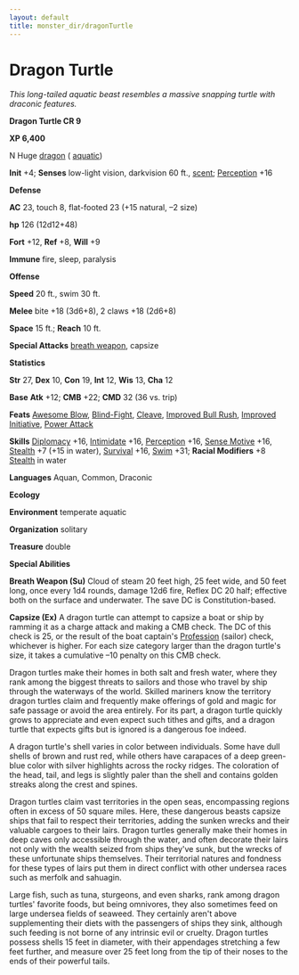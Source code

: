 ```yaml
---
layout: default
title: monster_dir/dragonTurtle
---
```

# Dragon Turtle

_This long-tailed aquatic beast resembles a massive snapping turtle with draconic features._

**Dragon Turtle CR 9**

**XP 6,400**

N Huge [dragon](creatureTypes#_dragon) ( [aquatic](creatureTypes#_aquatic-subtype))

**Init** +4; **Senses** low-light vision, darkvision 60 ft., [scent](universalMonsterRules#_scent); [Perception](../skill_dir/perception#_perception) +16

**Defense**

**AC** 23, touch 8, flat-footed 23 (+15 natural, –2 size)

**hp** 126 (12d12+48)

**Fort** +12, **Ref** +8, **Will** +9

**Immune** fire, sleep, paralysis

**Offense**

**Speed** 20 ft., swim 30 ft.

**Melee** bite +18 (3d6+8), 2 claws +18 (2d6+8)

**Space** 15 ft.; **Reach** 10 ft.

**Special Attacks** [breath weapon](universalMonsterRules#_breath-weapon), capsize

**Statistics**

**Str** 27, **Dex** 10, **Con** 19, **Int** 12, **Wis** 13, **Cha** 12

**Base**  **Atk** +12; **CMB** +22; **CMD** 32 (36 vs. trip)

**Feats** [Awesome Blow](monsterFeats#_awesome-blow), [Blind-Fight](../feats#_blind-fight), [Cleave](../feats#_cleave), [Improved Bull Rush](../feats#_improved-bull-rush), [Improved Initiative](../feats#_improved-initiative), [Power Attack](../feats#_power-attack)

**Skills** [Diplomacy](../skill_dir/diplomacy#_diplomacy) +16, [Intimidate](../skill_dir/intimidate#_intimidate) +16, [Perception](../skill_dir/perception#_perception) +16, [Sense Motive](../skill_dir/senseMotive#_sense-motive) +16, [Stealth](../skill_dir/stealth#_stealth) +7 (+15 in water), [Survival](../skill_dir/survival#_survival) +16, [Swim](../skill_dir/swim#_swim) +31; **Racial Modifiers** +8 [Stealth](../skill_dir/stealth#_stealth) in water

**Languages** Aquan, Common, Draconic

**Ecology**

**Environment** temperate aquatic

**Organization** solitary

**Treasure** double

**Special Abilities**

**Breath Weapon (Su)** Cloud of steam 20 feet high, 25 feet wide, and 50 feet long, once every 1d4 rounds, damage 12d6 fire, Reflex DC 20 half; effective both on the surface and underwater. The save DC is Constitution-based.

**Capsize (Ex)** A dragon turtle can attempt to capsize a boat or ship by ramming it as a charge attack and making a CMB check. The DC of this check is 25, or the result of the boat captain's [Profession](../skill_dir/profession#_profession) (sailor) check, whichever is higher. For each size category larger than the dragon turtle's size, it takes a cumulative –10 penalty on this CMB check.

Dragon turtles make their homes in both salt and fresh water, where they rank among the biggest threats to sailors and those who travel by ship through the waterways of the world. Skilled mariners know the territory dragon turtles claim and frequently make offerings of gold and magic for safe passage or avoid the area entirely. For its part, a dragon turtle quickly grows to appreciate and even expect such tithes and gifts, and a dragon turtle that expects gifts but is ignored is a dangerous foe indeed.

A dragon turtle's shell varies in color between individuals. Some have dull shells of brown and rust red, while others have carapaces of a deep green-blue color with silver highlights across the rocky ridges. The coloration of the head, tail, and legs is slightly paler than the shell and contains golden streaks along the crest and spines.

Dragon turtles claim vast territories in the open seas, encompassing regions often in excess of 50 square miles. Here, these dangerous beasts capsize ships that fail to respect their territories, adding the sunken wrecks and their valuable cargoes to their lairs. Dragon turtles generally make their homes in deep caves only accessible through the water, and often decorate their lairs not only with the wealth seized from ships they've sunk, but the wrecks of these unfortunate ships themselves. Their territorial natures and fondness for these types of lairs put them in direct conflict with other undersea races such as merfolk and sahuagin.

Large fish, such as tuna, sturgeons, and even sharks, rank among dragon turtles' favorite foods, but being omnivores, they also sometimes feed on large undersea fields of seaweed. They certainly aren't above supplementing their diets with the passengers of ships they sink, although such feeding is not borne of any intrinsic evil or cruelty. Dragon turtles possess shells 15 feet in diameter, with their appendages stretching a few feet further, and measure over 25 feet long from the tip of their noses to the ends of their powerful tails.

